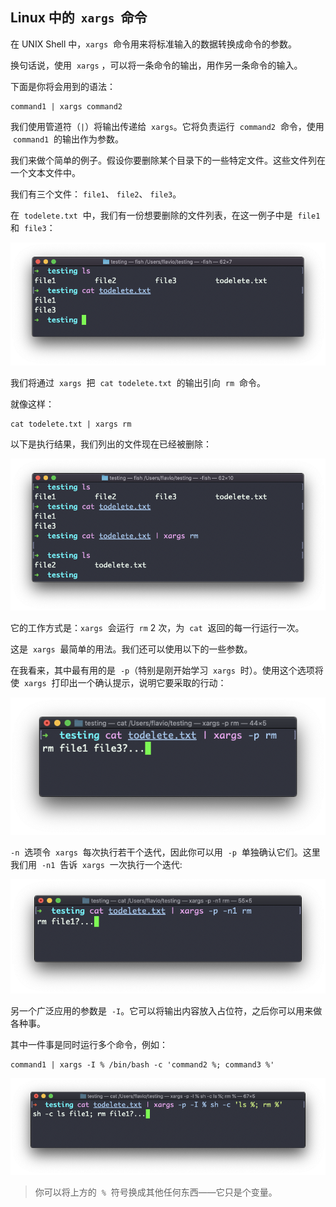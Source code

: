 ## Linux 中的  `xargs`  命令

在 UNIX Shell 中，`xargs`  命令用来将标准输入的数据转换成命令的参数。

换句话说，使用  `xargs` ，可以将一条命令的输出，用作另一条命令的输入。

下面是你将会用到的语法：

```
command1 | xargs command2
```

我们使用管道符（`|`）将输出传递给  `xargs`。它将负责运行  `command2`  命令，使用  `command1`  的输出作为参数。

我们来做个简单的例子。假设你要删除某个目录下的一些特定文件。这些文件列在一个文本文件中。

我们有三个文件： `file1`、 `file2`、 `file3`。

在  `todelete.txt`  中，我们有一份想要删除的文件列表，在这一例子中是  `file1`  和  `file3`：

![alt text](image-69.png)

我们将通过  `xargs`  把  `cat todelete.txt`  的输出引向  `rm`  命令。

就像这样：

```
cat todelete.txt | xargs rm
```

以下是执行结果，我们列出的文件现在已经被删除：

![alt text](image-70.png)

它的工作方式是：`xargs`  会运行  `rm` 2 次，为  `cat`  返回的每一行运行一次。

这是  `xargs`  最简单的用法。我们还可以使用以下的一些参数。

在我看来，其中最有用的是  `-p`（特别是刚开始学习  `xargs`  时）。使用这个选项将使  `xargs`  打印出一个确认提示，说明它要采取的行动：

![alt text](image-71.png)

`-n`  选项令  `xargs`  每次执行若干个迭代，因此你可以用  `-p`  单独确认它们。这里我们用  `-n1`  告诉  `xargs`  一次执行一个迭代:

![alt text](image-72.png)

另一个广泛应用的参数是  `-I`。它可以将输出内容放入占位符，之后你可以用来做各种事。

其中一件事是同时运行多个命令，例如：

```
command1 | xargs -I % /bin/bash -c 'command2 %; command3 %'
```

![alt text](image-73.png)

> 你可以将上方的  `%`  符号换成其他任何东西——它只是个变量。
